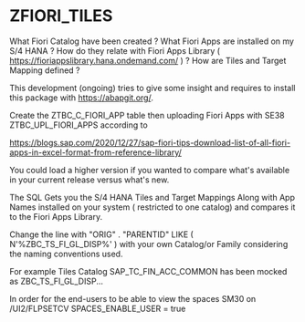 # ZFIORI_TILES

What Fiori Catalog have been created ? 
What Fiori Apps are installed on my S/4 HANA ? 
How do they relate with Fiori Apps Library ( https://fioriappslibrary.hana.ondemand.com/ ) ?
How are Tiles and Target Mapping defined ?

This development (ongoing) tries to give some insight and requires to install this package with https://abapgit.org/.

Create the ZTBC_C_FIORI_APP table then uploading Fiori Apps with SE38 ZTBC_UPL_FIORI_APPS  according to

https://blogs.sap.com/2020/12/27/sap-fiori-tips-download-list-of-all-fiori-apps-in-excel-format-from-reference-library/

You could load a higher version if you wanted to compare what's available in your current release versus what's new.

The SQL Gets you the S/4 HANA Tiles and Target Mappings Along with App Names installed on your system ( restricted to one catalog) 
and compares it to the Fiori Apps Library.

Change the line with "ORIG" . "PARENTID" LIKE ( N'%ZBC_TS_FI_GL_DISP%' ) with your own Catalog/or Family considering the naming conventions used.

For example Tiles Catalog SAP_TC_FIN_ACC_COMMON has been mocked as ZBC_TS_FI_GL_DISP...

In order for the end-users to be able to view the spaces SM30 on /UI2/FLPSETCV SPACES_ENABLE_USER = true
